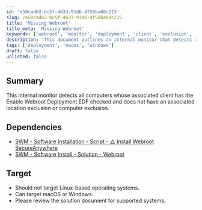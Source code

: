 ```yaml
---
id: 'e50cad02-bc5f-4633-91d6-4f58ba08c215'
slug: /e50cad02-bc5f-4633-91d6-4f58ba08c215
title: 'Missing Webroot'
title_meta: 'Missing Webroot'
keywords: ['webroot', 'monitor', 'deployment', 'client', 'exclusion', 'location', 'macos', 'windows']
description: 'This document outlines an internal monitor that detects all computers whose associated client has the Enable Webroot Deployment EDF checked, while ensuring there are no associated location or computer exclusions. It includes dependencies and target operating systems.'
tags: ['deployment', 'macos', 'windows']
draft: false
unlisted: false
---
```


## Summary

This internal monitor detects all computers whose associated client has the Enable Webroot Deployment EDF checked and does not have an associated location exclusion or computer exclusion.

## Dependencies

- [SWM - Software Installation - Script - △ Install Webroot SecureAnywhere](/docs/cab8dbad-3675-4e65-863e-dd88a0391fc1)
- [SWM - Software Install - Solution - Webroot](/docs/2b4f5b7f-0275-4114-8686-0084c1741c9d)

## Target

- Should not target Linux-based operating systems.
- Can target macOS or Windows.
- Please review the solution document for supported systems.

